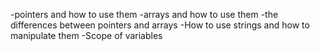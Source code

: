 -pointers and how to use them
-arrays and how to use them
-the differences between pointers and arrays
-How to use strings and how to manipulate them
-Scope of variables
